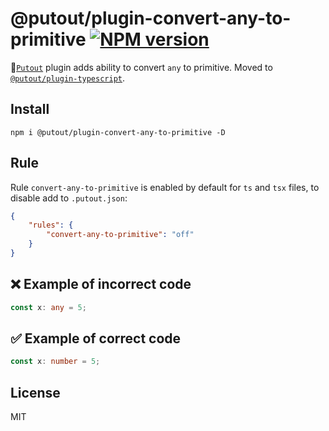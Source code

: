 # @putout/plugin-convert-any-to-primitive [![NPM version][NPMIMGURL]][NPMURL]

[NPMIMGURL]: https://img.shields.io/npm/v/@putout/plugin-convert-any-to-primitive.svg?style=flat&longCache=true
[NPMURL]: https://npmjs.org/package/@putout/plugin-convert-any-to-primitive "npm"

🐊[`Putout`](https://github.com/coderaiser/putout) plugin adds ability to convert `any` to primitive.
Moved to [`@putout/plugin-typescript`](https://github.com/coderaiser/putout/tree/v24.0.2/packages/plugin-typescript).

## Install

```
npm i @putout/plugin-convert-any-to-primitive -D
```

## Rule

Rule `convert-any-to-primitive` is enabled by default for `ts` and `tsx` files, to disable add to `.putout.json`:

```json
{
    "rules": {
        "convert-any-to-primitive": "off"
    }
}
```

## ❌ Example of incorrect code

```ts
const x: any = 5;
```

## ✅ Example of correct code

```ts
const x: number = 5;
```

## License

MIT

